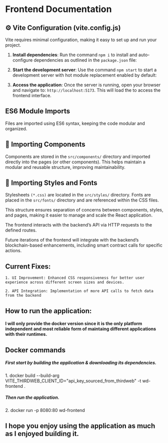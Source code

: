# Frontend Documentation

## ⚙️ Vite Configuration (vite.config.js)

Vite requires minimal configuration, making it easy to set up and run your project.

1. **Install dependencies**: Run the command `npm i` to install and auto-configure dependencies as outlined in the `package.json` file:

2. **Start the development server**: Use the command `npm start` to start a development server with hot module replacement enabled by default:

3. **Access the application**: Once the server is running, open your browser and navigate to: `http://localhost:5173`. This will load the to access the frontend interface.
   
   
## ES6 Module Imports

Files are imported using ES6 syntax, keeping the code modular and organized.


## 🧩 Importing Components 
Components are stored in the ```src/components/``` directory and imported directly into the pages (or other components). This helps maintain a modular and reusable structure, improving maintainability.


## 🎨 Importing Styles and Fonts

Stylesheets ``(*.css)`` are located in the ```src/styles/``` directory.
Fonts are placed in the ```src/fonts/``` directory and are referenced within the CSS files.

This structure ensures separation of concerns between components, styles, and pages, making it easier to manage and scale the React application. 


The frontend interacts with the backend’s API via HTTP requests to the defined routes.

Future iterations of the frontend will integrate with the backend’s blockchain-based enhancements, including smart contract calls for specific actions.

## Current Fixes:

    1. UI Improvement: Enhanced CSS responsiveness for better user experience across different screen sizes and devices.
    
    2. API Integration: Implementation of more API calls to fetch data from the backend

## How to run the application: 
<h4> I will only provide the docker version since it is the only platform independent and most reliable form of maintaing different applications with their runtimes. 
</h4> 

## Docker commands 
<h5> First start by building the application & downloading its dependencies. 
</h5>
    1. <bold>docker build --build-arg VITE_THIRDWEB_CLIENT_ID="api_key_sourced_from_thirdweb" -t wd-frontend .</bold>
<h5> Then run the application. </h5>
    2. <italic>docker run -p 8080:80 wd-frontend</italic>

## I hope you enjoy using the application as much as I enjoyed building it.